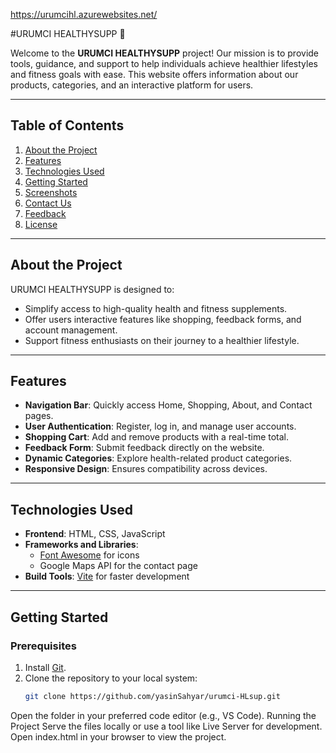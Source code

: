 https://urumcihl.azurewebsites.net/


#URUMCI HEALTHYSUPP 🌿

Welcome to the **URUMCI HEALTHYSUPP** project! Our mission is to provide tools, guidance, and support to help individuals achieve healthier lifestyles and fitness goals with ease. This website offers information about our products, categories, and an interactive platform for users.

---

## Table of Contents

1. [About the Project](#about-the-project)
2. [Features](#features)
3. [Technologies Used](#technologies-used)
4. [Getting Started](#getting-started)
5. [Screenshots](#screenshots)
6. [Contact Us](#contact-us)
7. [Feedback](#feedback)
8. [License](#license)

---

## About the Project

URUMCI HEALTHYSUPP is designed to:
- Simplify access to high-quality health and fitness supplements.
- Offer users interactive features like shopping, feedback forms, and account management.
- Support fitness enthusiasts on their journey to a healthier lifestyle.

---

## Features

- **Navigation Bar**: Quickly access Home, Shopping, About, and Contact pages.
- **User Authentication**: Register, log in, and manage user accounts.
- **Shopping Cart**: Add and remove products with a real-time total.
- **Feedback Form**: Submit feedback directly on the website.
- **Dynamic Categories**: Explore health-related product categories.
- **Responsive Design**: Ensures compatibility across devices.

---

## Technologies Used

- **Frontend**: HTML, CSS, JavaScript
- **Frameworks and Libraries**:
  - [Font Awesome](https://fontawesome.com) for icons
  - Google Maps API for the contact page
- **Build Tools**: [Vite](https://vitejs.dev/) for faster development

---

## Getting Started

### Prerequisites

1. Install [Git](https://git-scm.com/).
2. Clone the repository to your local system:
   ```bash
   git clone https://github.com/yasinSahyar/urumci-HLsup.git
Open the folder in your preferred code editor (e.g., VS Code).
Running the Project
Serve the files locally or use a tool like Live Server for development.
Open index.html in your browser to view the project.
